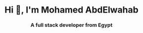 <h1 align="center">Hi 👋, I'm Mohamed AbdElwahab</h1>
<h3 align="center">A full stack developer from Egypt</h3>
